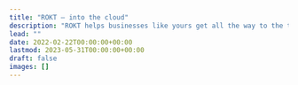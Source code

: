 ```yaml
---
title: "ROKT — into the cloud"
description: "ROKT helps businesses like yours get all the way to the top. More specifically: Into the cloud. With advice at eye-level and technological solutions that unlock untapped potential"
lead: ""
date: 2022-02-22T00:00:00+00:00
lastmod: 2023-05-31T00:00:00+00:00
draft: false
images: []
---
```

